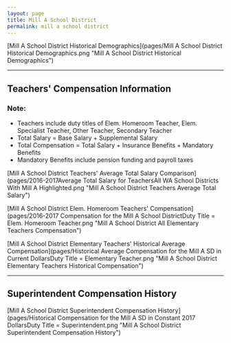 ```yaml
---
layout: page
title: Mill A School District
permalink: mill a school district
---
```



[Mill A School District Historical Demographics](pages/Mill A School District Historical Demographics.png "Mill A School District Historical Demographics")

___

## Teachers' Compensation Information
### Note:
- Teachers include duty titles of Elem. Homeroom Teacher, Elem. Specialist Teacher, Other Teacher, Secondary Teacher
- Total Salary = Base Salary + Supplemental Salary
- Total Compensation = Total Salary + Insurance Benefits + Mandatory Benefits
- Mandatory Benefits include pension funding and payroll taxes

[Mill A School District Teachers' Average Total Salary Comparison](pages/2016-2017Average Total Salary for TeachersAll WA School Districts With Mill A Highlighted.png "Mill A School District Teachers Average Total Salary")

[Mill A School District Elem. Homeroom Teachers' Compensation](pages/2016-2017 Compensation for the Mill A School DistrictDuty Title = Elem. Homeroom Teacher.png "Mill A School District All Elementary Teachers Compensation")

[Mill A School District Elementary Teachers' Historical Average Compensation](pages/Historical Average Compensation for the Mill A SD in Current DollarsDuty Title = Elementary Teacher.png "Mill A School District Elementary Teachers Historical Compensation")


___

## Superintendent Compensation History

[Mill A School District Superintendent Compensation History](pages/Historical Compensation for the Mill A SD in Constant 2017 DollarsDuty Title = Superintendent.png "Mill A School District Superintendent Compensation History")

